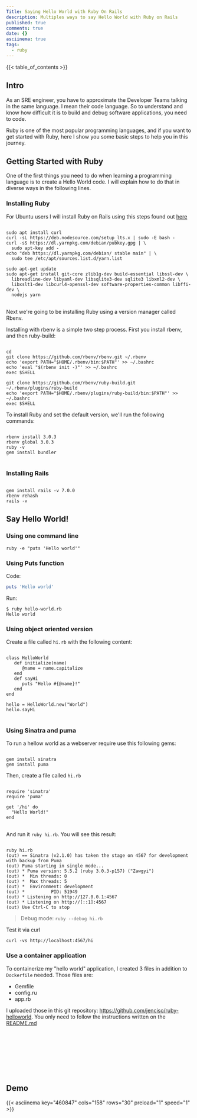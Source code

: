 ```yaml
---
Title: Saying Hello World with Ruby On Rails
description: Multiples ways to say Hello World with Ruby on Rails
published: true
comments: true
date: {}
asciinema: true
tags:
  - ruby
---
```


{{< table_of_contents >}}

## Intro

As an SRE engineer, you have to approximate the Developer Teams talking in the same language. I mean their code language. So to understand and know how difficult it is to build and debug software applications, you need to code. 

Ruby is one of the most popular programming languages, and if you want to get started with Ruby, here I show you some basic steps to help you in this journey.

## Getting Started with Ruby

One of the first things you need to do when learning a programming language is to create a Hello World code. I will explain how to do that in diverse ways in the following lines.

### Installing Ruby

For Ubuntu users I will install Ruby on Rails using this steps found out [here](https://gorails.com/setup/ubuntu/20.04)

<pre class="command-line" data-prompt="$">
<code class="language-shell">
sudo apt install curl
curl -sL https://deb.nodesource.com/setup_lts.x | sudo -E bash -
curl -sS https://dl.yarnpkg.com/debian/pubkey.gpg | \
  sudo apt-key add -
echo "deb https://dl.yarnpkg.com/debian/ stable main" | \
  sudo tee /etc/apt/sources.list.d/yarn.list

sudo apt-get update
sudo apt-get install git-core zlib1g-dev build-essential libssl-dev \
  libreadline-dev libyaml-dev libsqlite3-dev sqlite3 libxml2-dev \
  libxslt1-dev libcurl4-openssl-dev software-properties-common libffi-dev \
  nodejs yarn
</code>
</pre>

Next we're going to be installing Ruby using a version manager called Rbenv.

Installing with rbenv is a simple two step process. First you install rbenv, and then ruby-build:

<pre class="command-line" data-prompt="$"><code class="language-bash">
cd
git clone https://github.com/rbenv/rbenv.git ~/.rbenv
echo 'export PATH="$HOME/.rbenv/bin:$PATH"' >> ~/.bashrc
echo 'eval "$(rbenv init -)"' >> ~/.bashrc
exec $SHELL

git clone https://github.com/rbenv/ruby-build.git ~/.rbenv/plugins/ruby-build
echo 'export PATH="$HOME/.rbenv/plugins/ruby-build/bin:$PATH"' >> ~/.bashrc
exec $SHELL
</code></pre>

To install Ruby and set the default version, we'll run the following commands:

<pre class="command-line" data-prompt="$"><code class="language-bash">
rbenv install 3.0.3
rbenv global 3.0.3
ruby -v
gem install bundler
</code>
</pre>

### Installing Rails

<pre class="command-line" data-prompt="$"><code class="language-bash">
gem install rails -v 7.0.0
rbenv rehash
rails -v
</code></pre>



## Say Hello World!

### Using one command line

```shell
ruby -e "puts 'Hello world'"
```
### Using Puts function

Code:
```ruby
puts 'Hello world'
```

Run:
```shell
$ ruby hello-world.rb
Hello world
```

### Using object oriented version

Create a file called `hi.rb` with the following content:

<pre class="line-numbers" style="white-space: pre-wrap;">
<code class="language-ruby">
class HelloWorld
   def initialize(name)
      @name = name.capitalize
   end
   def sayHi
      puts "Hello #{@name}!"
   end
end

hello = HelloWorld.new("World")
hello.sayHi
</code>
</pre>

### Using Sinatra and puma

To run a hellow world as a webserver require use this following gems:

<pre class="command-line" data-prompt="$"><code class="language-bash">
gem install sinatra
gem install puma
</code></pre>


Then, create a file called `hi.rb`

<pre class="line-numbers">
<code class="language-ruby">
require 'sinatra'
require 'puma'

get '/hi' do
  "Hello World!"
end
</code>
</pre>

And run it `ruby hi.rb`. You will see this result:

<pre class="command-line" data-prompt="$" data-filter-output="(out)"><code class="language-bash">
ruby hi.rb
(out) == Sinatra (v2.1.0) has taken the stage on 4567 for development with backup from Puma
(out) Puma starting in single mode...
(out) * Puma version: 5.5.2 (ruby 3.0.3-p157) ("Zawgyi")
(out) *  Min threads: 0
(out) *  Max threads: 5
(out) *  Environment: development
(out) *          PID: 51949
(out) * Listening on http://127.0.0.1:4567
(out) * Listening on http://[::1]:4567
(out) Use Ctrl-C to stop
</code></pre>

> Debug mode: `ruby --debug hi.rb`

Test it via curl

```shell
curl -vs http://localhost:4567/hi
```

### Use a container application

To containerize my "hello world" application, I created 3 files in addition to `Dockerfile` needed. Those files are:

- Gemfile
- config.ru
- app.rb

I uploaded those in this git repository: https://github.com/jenciso/ruby-helloworld. You only need to follow the instructions written on the [README.md](https://github.com/jenciso/ruby-helloworld)


<code>
<script src="https://emgithub.com/embed.js?target=https%3A%2F%2Fgithub.com%2Fjenciso%2Fruby-helloworld%2Fblob%2Fmaster%2FDockerfile&style=default&showBorder=on&showLineNumbers=on&showFileMeta=on"></script>
</code>

<code>
<script src="https://emgithub.com/embed.js?target=https%3A%2F%2Fgithub.com%2Fjenciso%2Fruby-helloworld%2Fblob%2Fmaster%2FGemfile&style=default&showBorder=on&showLineNumbers=on&showFileMeta=on"></script>
</code>

<code>
<script src="https://emgithub.com/embed.js?target=https%3A%2F%2Fgithub.com%2Fjenciso%2Fruby-helloworld%2Fblob%2Fmaster%2Fconfig.ru&style=default&showBorder=on&showLineNumbers=on&showFileMeta=on"></script>
</code>
<code>
<script src="https://emgithub.com/embed.js?target=https%3A%2F%2Fgithub.com%2Fjenciso%2Fruby-helloworld%2Fblob%2Fmaster%2Fapp.rb&style=xcode&showBorder=on&showLineNumbers=on&showFileMeta=on"></script>
</code>

## Demo

{{< asciinema key="460847" cols="158" rows="30" preload="1" speed="1" >}}
